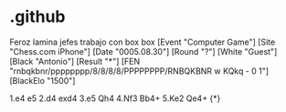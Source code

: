 # .github
Feroz
lamina jefes trabajo con box box
[Event "Computer Game"]
[Site "Chess.com iPhone"]
[Date "0005.08.30"]
[Round "?"]
[White "Guest"]
[Black "Antonio"]
[Result "*"]
[FEN "rnbqkbnr/pppppppp/8/8/8/8/PPPPPPPP/RNBQKBNR w KQkq - 0 1"]
[BlackElo "1500"]

1.e4 e5 2.d4 exd4 3.e5 Qh4 4.Nf3 Bb4+ 5.Ke2 Qe4+  {*}
